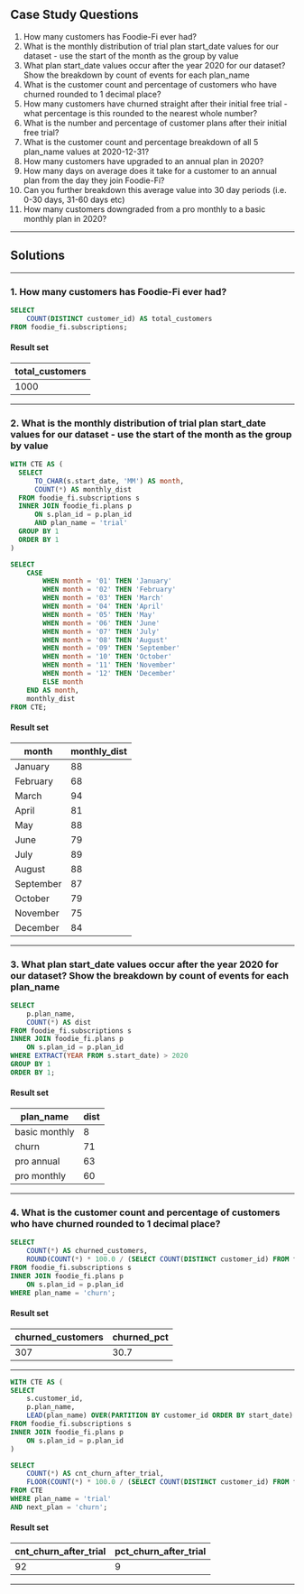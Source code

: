 ## Case Study Questions

1. How many customers has Foodie-Fi ever had?
2. What is the monthly distribution of trial plan start_date values for our dataset - use the start of the month as the group by value
3. What plan start_date values occur after the year 2020 for our dataset? Show the breakdown by count of events for each plan_name
4. What is the customer count and percentage of customers who have churned rounded to 1 decimal place?
5. How many customers have churned straight after their initial free trial - what percentage is this rounded to the nearest whole number?
6. What is the number and percentage of customer plans after their initial free trial?
7. What is the customer count and percentage breakdown of all 5 plan_name values at 2020-12-31?
8. How many customers have upgraded to an annual plan in 2020?
9. How many days on average does it take for a customer to an annual plan from the day they join Foodie-Fi?
10. Can you further breakdown this average value into 30 day periods (i.e. 0-30 days, 31-60 days etc)
11. How many customers downgraded from a pro monthly to a basic monthly plan in 2020?

---

## Solutions

---

### 1. How many customers has Foodie-Fi ever had?

```sql
SELECT
	COUNT(DISTINCT customer_id) AS total_customers
FROM foodie_fi.subscriptions;
```
#### Result set

| total_customers |
| --------------- |
| 1000            |

---

### 2. What is the monthly distribution of trial plan start_date values for our dataset - use the start of the month as the group by value

```sql
WITH CTE AS (
  SELECT
      TO_CHAR(s.start_date, 'MM') AS month,
      COUNT(*) AS monthly_dist
  FROM foodie_fi.subscriptions s
  INNER JOIN foodie_fi.plans p
      ON s.plan_id = p.plan_id
      AND plan_name = 'trial'
  GROUP BY 1
  ORDER BY 1
)

SELECT
	CASE
        WHEN month = '01' THEN 'January'
        WHEN month = '02' THEN 'February'
        WHEN month = '03' THEN 'March'
        WHEN month = '04' THEN 'April'
        WHEN month = '05' THEN 'May'
        WHEN month = '06' THEN 'June'
        WHEN month = '07' THEN 'July'
        WHEN month = '08' THEN 'August'
        WHEN month = '09' THEN 'September'
        WHEN month = '10' THEN 'October'
        WHEN month = '11' THEN 'November'
        WHEN month = '12' THEN 'December'
        ELSE month
    END AS month,
    monthly_dist
FROM CTE;
```
#### Result set

| month     | monthly_dist |
| --------- | ------------ |
| January   | 88           |
| February  | 68           |
| March     | 94           |
| April     | 81           |
| May       | 88           |
| June      | 79           |
| July      | 89           |
| August    | 88           |
| September | 87           |
| October   | 79           |
| November  | 75           |
| December  | 84           |

---

### 3. What plan start_date values occur after the year 2020 for our dataset? Show the breakdown by count of events for each plan_name

```sql
SELECT
    p.plan_name,
    COUNT(*) AS dist
FROM foodie_fi.subscriptions s
INNER JOIN foodie_fi.plans p
	ON s.plan_id = p.plan_id
WHERE EXTRACT(YEAR FROM s.start_date) > 2020
GROUP BY 1
ORDER BY 1;
```
#### Result set

| plan_name     | dist |
| ------------- | ---- |
| basic monthly | 8    |
| churn         | 71   |
| pro annual    | 63   |
| pro monthly   | 60   |

---

### 4. What is the customer count and percentage of customers who have churned rounded to 1 decimal place?

```sql
SELECT
    COUNT(*) AS churned_customers,
    ROUND(COUNT(*) * 100.0 / (SELECT COUNT(DISTINCT customer_id) FROM foodie_fi.subscriptions), 1) AS churned_pct
FROM foodie_fi.subscriptions s
INNER JOIN foodie_fi.plans p
    ON s.plan_id = p.plan_id
WHERE plan_name = 'churn';
```
#### Result set

| churned_customers | churned_pct |
| ----------------- | ----------- |
| 307               | 30.7        |

---

```sql
WITH CTE AS (
SELECT
    s.customer_id,
    p.plan_name,
    LEAD(plan_name) OVER(PARTITION BY customer_id ORDER BY start_date) AS next_plan
FROM foodie_fi.subscriptions s
INNER JOIN foodie_fi.plans p
    ON s.plan_id = p.plan_id
)

SELECT
    COUNT(*) AS cnt_churn_after_trial,
    FLOOR(COUNT(*) * 100.0 / (SELECT COUNT(DISTINCT customer_id) FROM foodie_fi.subscriptions)) AS pct_churn_after_trial
FROM CTE
WHERE plan_name = 'trial'
AND next_plan = 'churn';
```
#### Result set

| cnt_churn_after_trial | pct_churn_after_trial |
| --------------------- | --------------------- |
| 92                    | 9                     |

---

